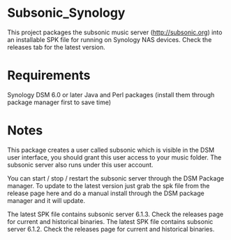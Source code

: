 # Subsonic_Synology
This project packages the subsonic music server (http://subsonic.org) into an installable SPK file for running on Synology NAS devices.  Check the releases tab for the latest version.

# Requirements
Synology DSM 6.0 or later
Java and Perl packages (install them through package manager first to save time)

# Notes
This package creates a user called subsonic which is visible in the DSM user interface, you should grant this user access to your music folder.  The subsonic server also runs under this user account.

You can start / stop / restart the subsonic server through the DSM Package manager.  To update to the latest version just grab the spk file from the release page here and do a manual install through the DSM package manager and it will update.

The latest SPK file contains subsonic server 6.1.3.  Check the releases page for current and historical binaries.
The latest SPK file contains subsonic server 6.1.2.  Check the releases page for current and historical binaries.